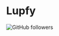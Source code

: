 # Lupfy
![GitHub followers](https://img.shields.io/github/followers/Lupfy?label=Lupfy&style=social)
